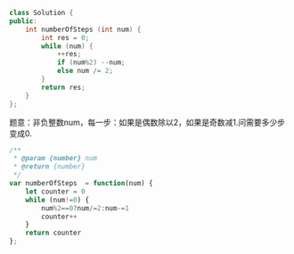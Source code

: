 ```CPP
class Solution {
public:
    int numberOfSteps (int num) {
        int res = 0;
        while (num) {
            ++res;
            if (num%2) --num;
            else num /= 2;
        }
        return res;
    }
};
```

题意：非负整数num，每一步：如果是偶数除以2，如果是奇数减1.问需要多少步变成0.

```javascript
/**
 * @param {number} num
 * @return {number}
 */
var numberOfSteps  = function(num) {
    let counter = 0
    while (num!=0) {
        num%2==0?num/=2:num-=1
        counter++
    }
    return counter
};
```

